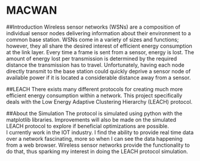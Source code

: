 # MACWAN

##Introduction
Wireless sensor networks (WSNs) are a composition of individual sensor nodes 
delivering information about their environment to a common base station. WSNs come 
in a variety of sizes and functions; however, they all share the desired interest of 
efficient energy consumption at the link layer. Every time a frame is sent from a sensor, 
energy is lost. The amount of energy lost per transmission is determined by the required 
distance the transmission has to travel. Unfortunately, having each node directly 
transmit to the base station could quickly deprive a sensor node of available power if it 
is located a considerable distance away from a sensor.  

##LEACH
There exists many different protocols for creating much more efficient energy 
consumption within a network. This project specifically deals with the Low Energy 
Adaptive Clustering Hierarchy (LEACH) protocol.​

##About the Simulation​
The protocol is simulated using python 
with the matplotlib libraries. Improvements will also be made on the simulated LEACH 
protocol to explore if beneficial optimizations are possible.  
I currently work in the IOT industry. I find the ability to provide real time data over 
a network fascinating, more so when I can see the data happening from a web browser. 
Wireless sensor networks provide the functionality to do that, thus sparking my interest 
in doing the LEACH protocol simulation.  

